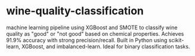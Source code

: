 # wine-quality-classification
machine learning pipeline using XGBoost and SMOTE to classify wine quality as "good" or "not good" based on chemical properties. Achieves 91.9% accuracy with strong precision/recall. Built in Python using scikit-learn, XGBoost, and imbalanced-learn. Ideal for binary classification tasks.
